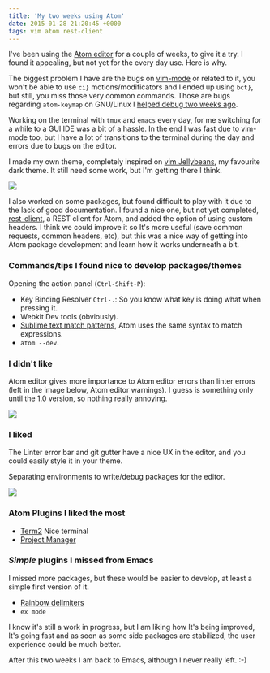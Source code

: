 ```yaml
---
title: 'My two weeks using Atom'
date: 2015-01-28 21:20:45 +0000
tags: vim atom rest-client
---
```

I've been using the [Atom editor][atom_editor] for a couple of weeks, to give it a try. I found it appealing, but not yet for the every day use. Here is why.

The biggest problem I have are the bugs on [vim-mode][vim_mode] or related to it, you won't be able to use `ci}` motions/modificators and I ended up using `bct}`, but still, you miss those very common commands. Those are bugs regarding `atom-keymap` on GNU/Linux I [helped debug two weeks ago][issue_keymap].

Working on the terminal with `tmux` and `emacs` every day, for me switching for a while to a GUI IDE was a bit of a hassle. In the end I was fast due to vim-mode too, but I have a lot of transitions to the terminal during the day and errors due to bugs on the editor.

I made my own theme, completely inspired on [vim Jellybeans][jellybeans], my favourite dark theme. It still need some work, but I'm getting there I think.

![](/content/images/2015/01/Screenshot-from-2015-01-28-22-21-52.png)

I also worked on some packages, but found difficult to play with it due to the lack of good documentation. I found a nice one, but not yet completed, [rest-client][rest-client], a REST client for Atom, and added the option of using custom headers. I think we could improve it so It's more useful (save common requests, common headers, etc), but this was a nice way of getting into Atom package development and learn how it works underneath a bit.


### Commands/tips I found nice to develop packages/themes

Opening the action panel (`Ctrl-Shift-P`):

* Key Binding Resolver `Ctrl-.`: So you know what key is doing what when pressing it.
* Webkit Dev tools (obviously).
* [Sublime text match patterns][sublime], Atom uses the same syntax to match expressions.
* `atom --dev`.

### I didn't like

Atom editor gives more importance to Atom editor errors than linter errors (left in the image below, Atom editor warnings). I guess is something only until the 1.0 version, so nothing really annoying.

![](/content/images/2015/11/Screenshot-from-2015-01-28-11-51-43.png)

### I liked

The Linter error bar and git gutter have a nice UX in the editor, and you could easily style it in your theme.

Separating environments to write/debug packages for the editor.

![](/content/images/2015/11/Screenshot-from-2015-01-28-19-59-10-1.png)

### Atom Plugins I liked the most

* [Term2][term2] Nice terminal
* [Project Manager][manager]

### *Simple* plugins I missed from Emacs

I missed more packages, but these would be easier to develop, at least a simple first version of it.

* [Rainbow delimiters][rainbow]
* `ex mode`

I know it's still a work in progress, but I am liking how It's being improved, It's going fast and as soon as some side packages are stabilized, the user experience could be much better.

After this two weeks I am back to Emacs, although I never really left. :-)

[issue_keymap]: https://github.com/atom/vim-mode/issues/403
[jellybeans]: https://github.com/nanotech/jellybeans.vim
[rest-client]: https://github.com/ddavison/rest-client
[atom_editor]: https://atom.io/
[vim_mode]: https://github.com/atom/vim-mode
[sublime]: http://sublimetext.info/docs/en/reference/syntaxdefs.html
[rainbow]: http://www.emacswiki.org/emacs/RainbowDelimiters
[term2]: https://github.com/webBoxio/atom-term2
[manager]: https://github.com/danielbrodin/atom-project-manager
